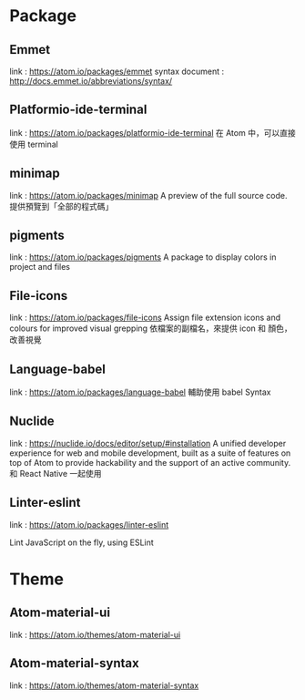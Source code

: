 # Package

## Emmet
link : https://atom.io/packages/emmet
syntax document : http://docs.emmet.io/abbreviations/syntax/

## Platformio-ide-terminal
link : https://atom.io/packages/platformio-ide-terminal
在 Atom 中，可以直接使用 terminal

## minimap
link : https://atom.io/packages/minimap
A preview of the full source code.
提供預覽到「全部的程式碼」

## pigments
link : https://atom.io/packages/pigments
A package to display colors in project and files



## File-icons
link : https://atom.io/packages/file-icons
Assign file extension icons and colours for improved visual grepping
依檔案的副檔名，來提供 icon 和 顏色，改善視覺

## Language-babel
link : https://atom.io/packages/language-babel
輔助使用 babel Syntax




## Nuclide
link : https://nuclide.io/docs/editor/setup/#installation
A unified developer experience 
for web and mobile development, 
built as a suite of features on top of Atom 
to provide hackability 
and the support of an active community.
和 React Native 一起使用

## Linter-eslint
link : https://atom.io/packages/linter-eslint

Lint JavaScript on the fly, using ESLint







# Theme

## Atom-material-ui
link : https://atom.io/themes/atom-material-ui


## Atom-material-syntax
link : https://atom.io/themes/atom-material-syntax
